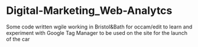 # Digital-Marketing_Web-Analytcs

Some code written wgile working in Bristol&Bath for occam/edit to learn and experiment with Google Tag Manager to be used on the site for the launch of the car
